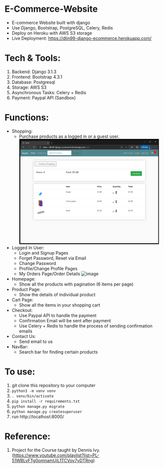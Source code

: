 # E-Commerce-Website 
- E-commerce Website built with django
- Use Django, Bootstrap, PostgreSQL, Celery, Redis
- Deploy on Heroku with AWS S3 storage
- Live Deployment: https://dlin99-django-ecommerce.herokuapp.com/


# Tech & Tools:
1. Backend: Django 3.1.3
2. Frontend: Bootstrap 4.3.1 
3. Database: Postgresql
4. Storage: AWS S3
5. Asynchronous Tasks: Celery + Redis
6. Payment: Paypal API (Sandbox)

# Functions:
- Shopping:
  - Purchase products as a logged in or a guest user.
  ![image](readme_images/cart.png)
- Logged In User:
  - Login and Signup Pages
  - Forget Password, Reset via Email
  - Change Password
  - Profile/Change Profile Pages
  - My Orders Page/Order Details
  ![image](https://github.com/dlin99/E-Commerce-Website/blob/main/readme_images/signup.png)
- Homepage:
  - Show all the products with pagination (6 items per page)
- Product Page:
  - Show the details of individual product
- Cart Page:
  - Show all the items in your shopping cart
- Checkout:
  - Use Paypal API to handle the payment 
  - Confirmation Email will be sent after payment
  - Use Celery + Redis to handle the process of sending confirmation emails
- Contact Us:
  - Send email to us
- NavBar:
  - Search bar for finding certain products


# To use:
1. git clone this repository to your computer
2. `python3 -m venv venv`
3. `. venv/bin/activate`
4. `pip install -r requirements.txt`
5. `python manage.py migrate`
6. `python manage.py createsuperuser`
7. run http://localhost:8000/


# Reference:
1. Project for the Course taught by Dennis Ivy. (https://www.youtube.com/playlist?list=PL-51WBLyFTg0omnamUjL1TCVov7yDTRng)